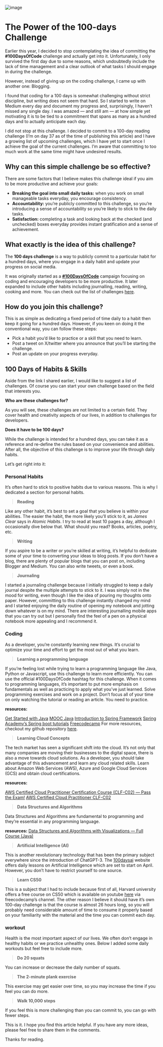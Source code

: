![image](https://github.com/Firasama29/my-blog/assets/67781796/929c0ad7-a507-40ae-b029-3f637f992892)

# The Power of the 100-days Challenge

Earlier this year, I decided to stop contemplating the idea of committing the **#100DaysOfCode** challenge and actually get into it. Unfortunately, I only survived the first day due to some reasons, which undoubtedly include the lack of time management and a clear outlook of what tasks I should engage in during the challenge.

However, instead of giving up on the coding challenge, I came up with another one: Blogging.

I found that coding for a 100 days is somewhat challenging without strict discipline, but writing does not seem that hard. So I started to write on Medium every day and document my progress and, surprisingly, I haven’t missed any single day. I was amazed — and still am — at how simple yet motivating it is to be tied to a commitment that spans as many as a hundred days and to actually anticipate each day.

I did not stop at this challenge. I decided to commit to a 100-day reading challenge (I’m on day 37 as of the time of publishing this article) and I have a growing list of upcoming challenges, which I have yet to start once I achieve the goal of the current challenges. I’m aware that committing to too much work at the same time might have undesired results.

## Why can this simple challenge be so effective?
There are some factors that I believe makes this challenge ideal if you aim to be more productive and achieve your goals:

- **Breaking the goal into small daily tasks:** when you work on small manageable tasks everyday, you encourage consistency.
- **Accountability:** you’re publicly committed to this challenge, so you’re introducing a sense of accountability so you’re likely to stick to the daily tasks.
- **Satisfaction:** completing a task and looking back at the checked (and unchecked) boxes everyday provides instant gratification and a sense of achievement.

## What exactly is the idea of this challenge?
The **100 days challenge** is a way to publicly commit to a particular habit for a hundred days, where you engage in a daily habit and update your progress on social media.

It was originally started as a **[#100DaysOfCode](https://www.100daysofcode.com/)** campaign focusing on coding and encouraging developers to be more productive. It later expanded to include other habits including journalling, reading, writing, cooking and more. You can check out the list of challenges [here](https://www.100daysofx.com/).

## How do you join this challenge?
This is as simple as dedicating a fixed period of time daily to a habit then keep it going for a hundred days. However, if you keen on doing it the conventional way, you can follow these steps:

- Pick a habit you’d like to practice or a skill that you need to learn.
- Post a tweet on X/twitter where you announce that you’ll be starting the challenge.
- Post an update on your progress everyday.


## 100 Days of Habits & Skills
Aside from the link I shared earlier, I would like to suggest a list of challenges. Of course you can start your own challenge based on the field that interests you.

**Who are these challenges for?**

As you will see, these challenges are not limited to a certain field. They cover health and creativity aspects of our lives, in addition to challenges for developers.

**Does it have to be 100 days?**

While the challenge is intended for a hundred days, you can take it as a reference and re-define the rules based on your convenience and abilities. After all, the objective of this challenge is to improve your life through daily habits.

Let’s get right into it:

### Personal Habits
It’s often hard to stick to positive habits due to various reasons. This is why I dedicated a section for personal habits.

> **Reading**

Like any other habit, it’s best to set a goal that you believe is within your abilities. The easier the habit, the more likely you’ll stick to it, as *James Clear* says in *Atomic Habits*. I try to read at least 10 pages a day, although I occasionally dive below that.
What should you read? Books, articles, poetry, etc.

> **Writing**

If you aspire to be a writer or you’re skilled at writing, it’s helpful to dedicate some of your time to converting your ideas to blog posts. If you don’t have a blog, there are plenty of popular blogs that you can post on, including Blogger and Medium. You can also write tweets, or even a book.

> **Journaling**

I started a journaling challenge because I initially struggled to keep a daily journal despite the multiple attempts to stick to it. I was simply not in the mood for writing, even though I like the idea of pouring my thoughts onto paper. However, committing to this challenge instantly changed my mind and I started enjoying the daily routine of opening my notebook and jotting down whatever is on my mind.
There are interesting journalling mobile apps that you can try out but I personally find the feel of a pen on a physical notebook more appealing and I recommend it.

### Coding
As a developer, you’re constantly learning new things. It’s crucial to optimize your time and effort to get the most out of what you learn.

> **Learning a programming language**

If you’re feeling lost while trying to learn a programming language like Java, Python or Javascript, use this challenge to learn more efficiently. You can use the official #100DaysOfCode hashtag for this challenge.
When it comes to programming languages, it’s important to put more emphasis on fundamentals as well as practicing to apply what you’ve just learned. Solve programming exercises and work on a project. Don’t focus all of your time on only watching the tutorial or reading an article. You need to practice.

**resources:**

[Get Started with Java](https://www.baeldung.com/get-started-with-java-series)
[MOOC Java](https://java-programming.mooc.fi/)
[Introduction to Spring Framework](https://docs.spring.io/spring-framework/docs/4.3.12.RELEASE/spring-framework-reference/html/overview.html)
[Spring Academy’s Spring boot tutorials](https://spring.academy/courses/spring-boot)
[Freecodecamp](https://www.freecodecamp.org/learn)
For more resources, checkout my github repository [here](https://github.com/Firasama29/coding-resources).

> **Learning Cloud Concepts**

The tech market has seen a significant shift into the cloud. It’s not only that many companies are moving their businesses to the digital space, there is also a move towards cloud solutions. As a developer, you should take advantage of this advancement and learn any cloud related skills. Learn about Amazon Web Services (AWS), Azure and Google Cloud Services (GCS) and obtain cloud certifications.

**resources:**

[AWS Certified Cloud Practitioner Certification Course (CLF-C02) — Pass the Exam!](https://www.youtube.com/watch?v=NhDYbskXRgc)
[AWS Certified Cloud Practitioner CLF-C02](https://www.udemy.com/course/aws-cloud-practitioner-complete-aws-introduction/?couponCode=ST22FS22724)

> **Data Structures and Algorithms**

Data Structures and Algorithms are fundamental to programming and they’re essential in any programming language.

**resources:**
[Data Structures and Algorithms with Visualizations — Full Course (Java)](https://www.youtube.com/watch?v=2ZLl8GAk1X4)

> **Artificial Intelligence (AI)**

This is another revolutionary technology that has been the primary subject everywhere since the introduction of ChatGPT-3. The
[100daysai](https://www.100daysai.com/) website offers daily lessons on Artificial Intelligence which are set to start on April. However, you don’t have to restrict yourself to one source.

> **Learn CS50**

This is a subject that I had to include because first of all, Harvard university offers a free course on CS50 which is available on youtube [here](https://www.youtube.com/watch?v=LfaMVlDaQ24) via freecodecamp’s channel. The other reason I believe it should have it’s own 100-day challenge is that the course is almost 26 hours long, so you will probably need considerable amount of time to consume it properly based on your familiarity with the material and the time you can commit each day.

### workout
Health is the most important aspect of our lives. We often don’t engage in healthy habits or we practice unhealthy ones. Below I added some daily workouts but feel free to include more.

> **Do 20 squats**

You can increase or decrease the daily number of squats.

> **The 2-minute plank exercise**

This exercise may get easier over time, so you may increase the time if you feel you can do more.

> **Walk 10,000 steps**

If you feel this is more challenging than you can commit to, you can go with fewer steps.

This is it. I hope you find this article helpful. If you have any more ideas, please feel free to share them in the comments.

Thanks for reading.
